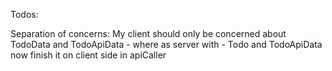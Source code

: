 Todos:

<!--TODO: Make status change background on hover-->
<!--TODO: Make TodoTab dragable only by header -->
<!--TODO: Use Rem -->
<!--TODO: Add checks on the server for TodoConstr -->
<!--TODO: Export styles in some way -->
<!--TODO: Maybe optimize search to not run filter on items on both display and tabs - but we are using .some() so we might be good -->
<!--TODO: Work on scalability more -->
<!--TODO: Rewrite stories -->
<!--TODO: Implement multiple TodoDisplays -->
<!--TODO: Add checking to api for TodoItemsData and TodoTabsData -->
<!--TODO: Add gracefull error handling for validation fails -->

Separation of concerns: My client should only be concerned about TodoData and TodoApiData - where as server with - Todo and TodoApiData
now finish it on client side in apiCaller

